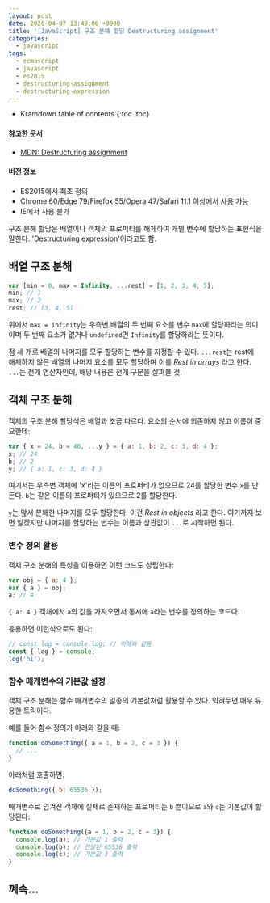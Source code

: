 ```yaml
---
layout: post
date: 2020-04-07 13:49:00 +0900
title: '[JavaScript] 구조 분해 할당 Destructuring assignment'
categories:
  - javascript
tags:
  - ecmascript
  - javascript
  - es2015
  - destructuring-assignment
  - destructuring-expression
---
```


* Kramdown table of contents
{:toc .toc}

#### 참고한 문서

- [MDN: Destructuring assignment](https://developer.mozilla.org/ko/docs/Web/JavaScript/Reference/Operators/Destructuring_assignment)

#### 버전 정보

- ES2015에서 최초 정의
- Chrome 60/Edge 79/Firefox 55/Opera 47/Safari 11.1 이상에서 사용 가능
- IE에서 사용 불가

구조 분해 할당은 배열이나 객체의 프로퍼티를 해체하여 개별 변수에 할당하는 표현식을 말한다. 'Destructuring expression'이라고도 함.

## 배열 구조 분해

```js
var [min = 0, max = Infinity, ...rest] = [1, 2, 3, 4, 5];
min; // 1
max; // 2
rest; // [3, 4, 5]
```

위에서 `max = Infinity`는 우측변 배열의 두 번째 요소를 변수 `max`에 할당하라는 의미이며 두 번째 요소가 없거나 `undefined`면 `Infinity`를 할당하라는 뜻이다.

점 세 개로 배열의 나머지를 모두 할당하는 변수를 지정할 수 있다. `...rest`는 rest에 해체하지 않은 배열의 나머지 요소를 모두 할당하며 이를 _Rest in arrays_ 라고 한다. `...`는 전개 연산자인데, 해당 내용은 전개 구문을 살펴볼 것.

## 객체 구조 분해

객체의 구조 분해 할당식은 배열과 조금 다르다. 요소의 순서에 의존하지 않고 이름이 중요한데:

```js
var { x = 24, b = 48, ...y } = { a: 1, b: 2, c: 3, d: 4 };
x; // 24
b; // 2
y; // { a: 1, c: 3, d: 4 }
```

여기서는 우측변 객체에 'x'라는 이름의 프로퍼티가 없으므로 24를 할당한 변수 `x`를 만든다. `b`는 같은 이름의 프로퍼티가 있으므로 2를 할당한다.

`y`는 앞서 분해한 나머지를 모두 할당한다. 이건 _Rest in objects_ 라고 한다. 여기까지 보면 알겠지만 나머지를 할당하는 변수는 이름과 상관없이 `...`로 시작하면 된다.

### 변수 정의 활용

객체 구조 분해의 특성을 이용하면 이런 코드도 성립한다:

```js
var obj = { a: 4 };
var { a } = obj;
a; // 4
```

`{ a: 4 }` 객체에서 `a`의 값을 가져오면서 동시에 `a`라는 변수를 정의하는 코드다.

응용하면 이런식으로도 된다:

```js
// const log = console.log; // 아래와 같음
const { log } = console;
log('hi');
```

### 함수 매개변수의 기본값 설정

객체 구조 분해는 함수 매개변수의 일종의 기본값처럼 활용할 수 있다. 익혀두면 매우 유용한 트릭이다.

예를 들어  함수 정의가 아래와 같을 때:

```js
function doSomething({ a = 1, b = 2, c = 3 }) {
  // ...
}
```

아래처럼 호출하면:

```js
doSomething({ b: 65536 });
```

매개변수로 넘겨진 객체에 실제로 존재하는 프로퍼티는 `b` 뿐이므로 `a`와 `c`는 기본값이 할당된다:

```js
function doSomething({a = 1, b = 2, c = 3}) {
  console.log(a); // 기본값 1 출력
  console.log(b); // 전달된 65536 출력
  console.log(c); // 기본값 3 출력
}
```

## 꼐속...
